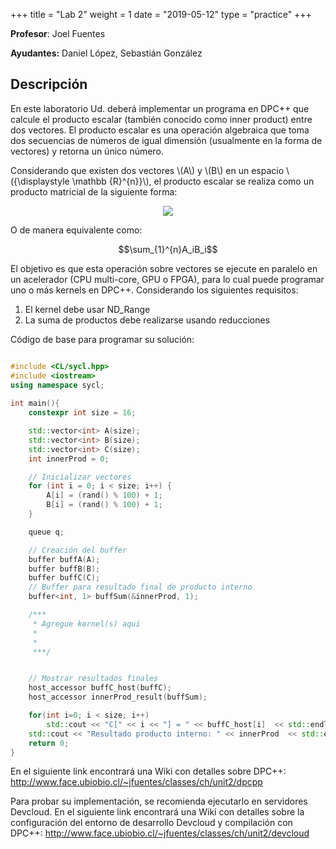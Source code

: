 +++
title = "Lab 2"
weight = 1
date = "2019-05-12"
type = "practice"
+++

**Profesor**: Joel Fuentes

**Ayudantes:** Daniel López, Sebastián González

## Descripción


En este laboratorio Ud. deberá implementar un programa en DPC++ que calcule el producto escalar (también conocido
como inner product) entre dos vectores. El producto escalar es una operación algebraica que toma dos secuencias de números de igual dimensión (usualmente en la forma de vectores) y retorna un único número.

Considerando que existen dos vectores \\(A\\) y \\(B\\) en un espacio \\({\displaystyle \mathbb {R}^{n}}\\), el producto escalar se realiza como un producto matricial de la siguiente forma:

<p align="center">
  <img src="../../images/product.png">
</p>

O de manera equivalente como:

$$\sum_{1}^{n}A_iB_i$$

El objetivo es que esta operación sobre vectores se
ejecute en paralelo en un acelerador (CPU multi-core, GPU o FPGA), para lo cual puede programar uno o más
kernels en DPC++. Considerando los siguientes requisitos:
1. El kernel debe usar ND_Range
2. La suma de productos debe realizarse usando reducciones

Código de base para programar su solución:

```cpp

#include <CL/sycl.hpp>
#include <iostream>
using namespace sycl;
   
int main(){
	constexpr int size = 16;

	std::vector<int> A(size);
    std::vector<int> B(size);
    std::vector<int> C(size);
    int innerProd = 0;

    // Inicializar vectores
    for (int i = 0; i < size; i++) {
        A[i] = (rand() % 100) + 1;
        B[i] = (rand() % 100) + 1;
    }

	queue q;

	// Creación del buffer
	buffer buffA(A);
    buffer buffB(B);
    buffer buffC(C);
    // Buffer para resultado final de producto interno
	buffer<int, 1> buffSum(&innerProd, 1);

	/***
	 * Agregue kernel(s) aquí
	 * 
	 * 
	 ***/


	// Mostrar resultados finales
	host_accessor buffC_host(buffC);
	host_accessor innerProd_result(buffSum);

	for(int i=0; i < size; i++)
	    std::cout << "C[" << i << "] = " << buffC_host[i]  << std::endl;
	std::cout << "Resultado producto interno: " << innerProd  << std::endl;
	return 0;
}
```


 En el siguiente link encontrará una Wiki con detalles sobre DPC++: http://www.face.ubiobio.cl/~jfuentes/classes/ch/unit2/dpcpp
 
Para probar su implementación, se recomienda ejecutarlo en servidores Devcloud. En el siguiente
link encontrará una Wiki con detalles sobre la configuración del entorno de desarrollo Devcloud y
compilación con DPC++: http://www.face.ubiobio.cl/~jfuentes/classes/ch/unit2/devcloud
